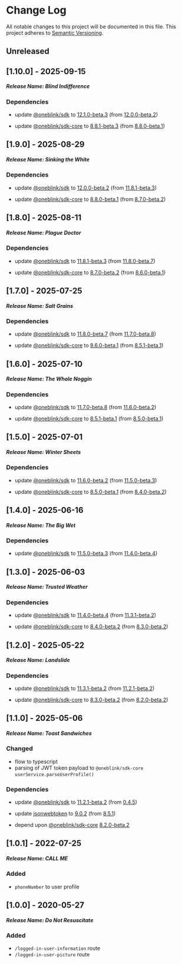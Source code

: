 # Change Log

All notable changes to this project will be documented in this file.
This project adheres to [Semantic Versioning](http://semver.org/).

## Unreleased

## [1.10.0] - 2025-09-15

##### Release Name: Blind Indifference

### Dependencies

- update [@oneblink/sdk](https://www.npmjs.com/package/@oneblink/sdk) to [12.1.0-beta.3](https://github.com/oneblink/sdk-node-js/blob/master/CHANGELOG.md) (from [12.0.0-beta.2](https://github.com/oneblink/sdk-node-js/blob/master/CHANGELOG.md))

- update [@oneblink/sdk-core](https://www.npmjs.com/package/@oneblink/sdk-core) to [8.8.1-beta.3](https://github.com/oneblink/sdk-core-js/blob/master/CHANGELOG.md) (from [8.8.0-beta.1](https://github.com/oneblink/sdk-core-js/blob/master/CHANGELOG.md))

## [1.9.0] - 2025-08-29

##### Release Name: Sinking the White

### Dependencies

- update [@oneblink/sdk](https://www.npmjs.com/package/@oneblink/sdk) to [12.0.0-beta.2](https://github.com/oneblink/sdk-node-js/blob/master/CHANGELOG.md) (from [11.8.1-beta.3](https://github.com/oneblink/sdk-node-js/blob/master/CHANGELOG.md))

- update [@oneblink/sdk-core](https://www.npmjs.com/package/@oneblink/sdk-core) to [8.8.0-beta.1](https://github.com/oneblink/sdk-core-js/blob/master/CHANGELOG.md) (from [8.7.0-beta.2](https://github.com/oneblink/sdk-core-js/blob/master/CHANGELOG.md))

## [1.8.0] - 2025-08-11

##### Release Name: Plague Doctor

### Dependencies

- update [@oneblink/sdk](https://www.npmjs.com/package/@oneblink/sdk) to [11.8.1-beta.3](https://github.com/oneblink/sdk-node-js/blob/master/CHANGELOG.md) (from [11.8.0-beta.7](https://github.com/oneblink/sdk-node-js/blob/master/CHANGELOG.md))

- update [@oneblink/sdk-core](https://www.npmjs.com/package/@oneblink/sdk-core) to [8.7.0-beta.2](https://github.com/oneblink/sdk-core-js/blob/master/CHANGELOG.md) (from [8.6.0-beta.1](https://github.com/oneblink/sdk-core-js/blob/master/CHANGELOG.md))

## [1.7.0] - 2025-07-25

##### Release Name: Salt Grains

### Dependencies

- update [@oneblink/sdk](https://www.npmjs.com/package/@oneblink/sdk) to [11.8.0-beta.7](https://github.com/oneblink/sdk-node-js/blob/master/CHANGELOG.md) (from [11.7.0-beta.8](https://github.com/oneblink/sdk-node-js/blob/master/CHANGELOG.md))

- update [@oneblink/sdk-core](https://www.npmjs.com/package/@oneblink/sdk-core) to [8.6.0-beta.1](https://github.com/oneblink/sdk-core-js/blob/master/CHANGELOG.md) (from [8.5.1-beta.1](https://github.com/oneblink/sdk-core-js/blob/master/CHANGELOG.md))

## [1.6.0] - 2025-07-10

##### Release Name: The Whole Noggin

### Dependencies

- update [@oneblink/sdk](https://www.npmjs.com/package/@oneblink/sdk) to [11.7.0-beta.8](https://github.com/oneblink/sdk-node-js/blob/master/CHANGELOG.md) (from [11.6.0-beta.2](https://github.com/oneblink/sdk-node-js/blob/master/CHANGELOG.md))

- update [@oneblink/sdk-core](https://www.npmjs.com/package/@oneblink/sdk-core) to [8.5.1-beta.1](https://github.com/oneblink/sdk-core-js/blob/master/CHANGELOG.md) (from [8.5.0-beta.1](https://github.com/oneblink/sdk-core-js/blob/master/CHANGELOG.md))

## [1.5.0] - 2025-07-01

##### Release Name: Winter Sheets

### Dependencies

- update [@oneblink/sdk](https://www.npmjs.com/package/@oneblink/sdk) to [11.6.0-beta.2](https://github.com/oneblink/sdk-node-js/blob/master/CHANGELOG.md) (from [11.5.0-beta.3](https://github.com/oneblink/sdk-node-js/blob/master/CHANGELOG.md))

- update [@oneblink/sdk-core](https://www.npmjs.com/package/@oneblink/sdk-core) to [8.5.0-beta.1](https://github.com/oneblink/sdk-core-js/blob/master/CHANGELOG.md) (from [8.4.0-beta.2](https://github.com/oneblink/sdk-core-js/blob/master/CHANGELOG.md))

## [1.4.0] - 2025-06-16

##### Release Name: The Big Wet

### Dependencies

- update [@oneblink/sdk](https://www.npmjs.com/package/@oneblink/sdk) to [11.5.0-beta.3](https://github.com/oneblink/sdk-node-js/blob/master/CHANGELOG.md) (from [11.4.0-beta.4](https://github.com/oneblink/sdk-node-js/blob/master/CHANGELOG.md))

## [1.3.0] - 2025-06-03

##### Release Name: Trusted Weather

### Dependencies

- update [@oneblink/sdk](https://www.npmjs.com/package/@oneblink/sdk) to [11.4.0-beta.4](https://github.com/oneblink/sdk-node-js/blob/master/CHANGELOG.md) (from [11.3.1-beta.2](https://github.com/oneblink/sdk-node-js/blob/master/CHANGELOG.md))

- update [@oneblink/sdk-core](https://www.npmjs.com/package/@oneblink/sdk-core) to [8.4.0-beta.2](https://github.com/oneblink/sdk-core-js/blob/master/CHANGELOG.md) (from [8.3.0-beta.2](https://github.com/oneblink/sdk-core-js/blob/master/CHANGELOG.md))

## [1.2.0] - 2025-05-22

##### Release Name: Landslide

### Dependencies

- update [@oneblink/sdk](https://www.npmjs.com/package/@oneblink/sdk) to [11.3.1-beta.2](https://github.com/oneblink/sdk-node-js/blob/master/CHANGELOG.md) (from [11.2.1-beta.2](https://github.com/oneblink/sdk-node-js/blob/master/CHANGELOG.md))

- update [@oneblink/sdk-core](https://www.npmjs.com/package/@oneblink/sdk-core) to [8.3.0-beta.2](https://github.com/oneblink/sdk-core-js/blob/master/CHANGELOG.md) (from [8.2.0-beta.2](https://github.com/oneblink/sdk-core-js/blob/master/CHANGELOG.md))

## [1.1.0] - 2025-05-06

##### Release Name: Toast Sandwiches

### Changed

- flow to typescript
- parsing of JWT token payload to `@oneblink/sdk-core` `userService.parseUserProfile()`

### Dependencies

- update [@oneblink/sdk](https://www.npmjs.com/package/@oneblink/sdk) to [11.2.1-beta.2](https://github.com/oneblink/sdk-node-js/blob/master/CHANGELOG.md) (from [0.4.5](https://github.com/oneblink/sdk-node-js/releases/tag/0.4.5))

- update [jsonwebtoken](https://www.npmjs.com/package/jsonwebtoken) to [9.0.2](https://github.com/auth0/node-jsonwebtoken/blob/master/CHANGELOG.md) (from [8.5.1](https://github.com/auth0/node-jsonwebtoken/blob/master/CHANGELOG.md))

- depend upon [@oneblink/sdk-core](https://www.npmjs.com/package/@oneblink/sdk-core) [8.2.0-beta.2](https://github.com/oneblink/sdk-core-js/blob/master/CHANGELOG.md)

## [1.0.1] - 2022-07-25

##### Release Name: CALL ME

### Added

- `phoneNumber` to user profile

## [1.0.0] - 2020-05-27

##### Release Name: Do Not Resuscitate

### Added

- `/logged-in-user-information` route
- `/logged-in-user-picture` route
